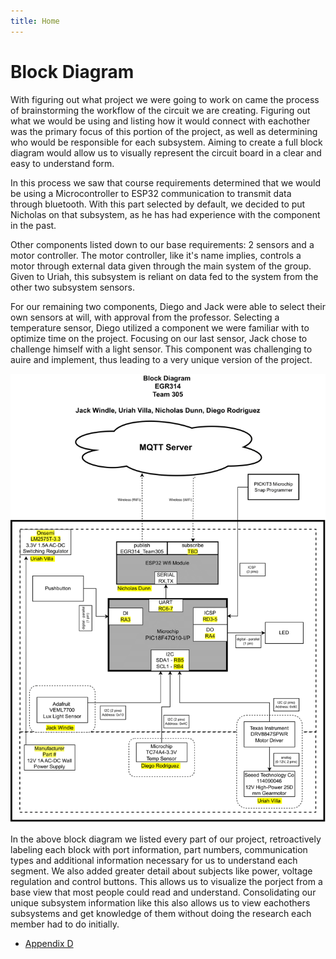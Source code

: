 ```yaml
---
title: Home 
---
```

 
# Block Diagram

  With figuring out what project we were going to work on came the process of brainstorming the workflow of the circuit we are creating. Figuring out what we would be using and listing how it would connect with eachother was the primary focus of this portion of the project, as well as determining who would be responsible for each subsystem. Aiming to create a full block diagram would allow us to visually represent the circuit board in a clear and easy to understand form.

  In this process we saw that course requirements determined that we would be using a Microcontroller to ESP32 communication to transmit data through bluetooth. With this part selected by default, we decided to put Nicholas on that subsystem, as he has had experience with the component in the past. 

  Other components listed down to our base requirements: 2 sensors and a motor controller. The motor controller, like it's name implies, controls a motor through external data given through the main system of the group. Given to Uriah, this subsystem is reliant on data fed to the system from the other two subsystem sensors.

  For our remaining two components, Diego and Jack were able to select their own sensors at will, with approval from the professor. Selecting a temperature sensor, Diego utilized a component we were familiar with to optimize time on the project. Focusing on our last sensor, Jack chose to challenge himself with a light sensor. This component was challenging to auire and implement, thus leading to a very unique version of the project.

![image caption](media/Block-Diagram.drawio.png)

  In the above block diagram we listed every part of our project, retroactively labeling each block with port information, part numbers, communication types and additional information necessary for us to understand each segment. We also added greater detail about subjects like power, voltage regulation and control buttons. This allows us to visualize the porject from a base view that most people could read and understand. Consolidating our unique subsystem information like this also allows us to view eachothers subsystems and get knowledge of them without doing the research each member had to do initially.
  
* [Appendix D](/media/Block-Diagram.drawio.png)
  
